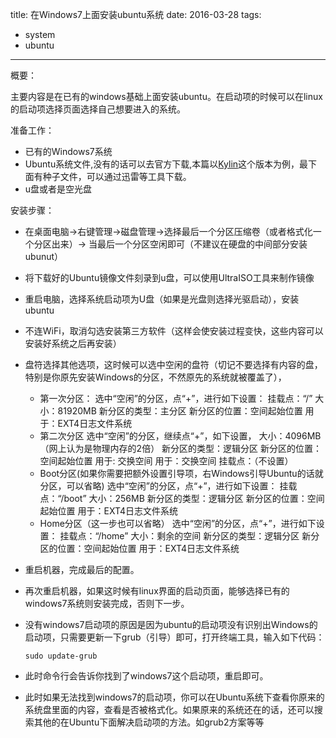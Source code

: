 title: 在Windows7上面安装ubuntu系统
date: 2016-03-28
tags: 
  - system
  - ubuntu

---
概要：

主要内容是在已有的windows基础上面安装ubuntu。在启动项的时候可以在linux的启动项选择页面选择自己想要进入的系统。

准备工作：

- 已有的Windows7系统
- Ubuntu系统文件,没有的话可以去官方下载,本篇以[Kylin](http://www.ubuntu.org.cn/download/ubuntu-kylin-zh-CN)这个版本为例，最下面有种子文件，可以通过迅雷等工具下载。
- u盘或者是空光盘

<!-- more -->


安装步骤：

- 在桌面电脑->右键管理->磁盘管理->选择最后一个分区压缩卷（或者格式化一个分区出来）-> 当最后一个分区空闲即可（不建议在硬盘的中间部分安装ubunut）
- 将下载好的Ubuntu镜像文件刻录到u盘，可以使用UltraISO工具来制作镜像
- 重启电脑，选择系统启动项为U盘（如果是光盘则选择光驱启动），安装ubuntu
- 不连WiFi，取消勾选安装第三方软件（这样会使安装过程变快，这些内容可以安装好系统之后再安装）
- 盘符选择其他选项，这时候可以选中空闲的盘符（切记不要选择有内容的盘，特别是你原先安装Windows的分区，不然原先的系统就被覆盖了），
	-  第一次分区：
		选中“空闲”的分区，点“+”，进行如下设置：
		挂载点：“/”
		大小：81920MB
		新分区的类型：主分区
		新分区的位置：空间起始位置
		用于：EXT4日志文件系统
	- 第二次分区
	    选中“空闲”的分区，继续点“+”，如下设置，
		大小：4096MB（网上认为是物理内存的2倍）
		新分区的类型：逻辑分区
		新分区的位置：空间起始位置
		用于: 交换空间
		用于：交换空间
		挂载点：（不设置）
	- Boot分区(如果你需要把额外设置引导项，右Windows引导Ubuntu的话就分区，可以省略)
		选中“空闲”的分区，点“+”，进行如下设置：
		挂载点：“/boot”
		大小：256MB
		新分区的类型：逻辑分区
		新分区的位置：空间起始位置
		用于：EXT4日志文件系统
	- Home分区（这一步也可以省略）
		选中“空闲”的分区，点“+”，进行如下设置：
		挂载点：“/home”
		大小：剩余的空间
		新分区的类型：逻辑分区
		新分区的位置：空间起始位置
		用于：EXT4日志文件系统
- 重启机器，完成最后的配置。
-  再次重启机器，如果这时候有linux界面的启动页面，能够选择已有的windows7系统则安装完成，否则下一步。
- 没有windows7启动项的原因是因为ubuntu的启动项没有识别出Windows的启动项，只需要更新一下grub（引导）即可，打开终端工具，输入如下代码：
	
	```
	sudo update-grub
   ```
- 此时命令行会告诉你找到了windows7这个启动项，重启即可。
- 此时如果无法找到windows7的启动项，你可以在Ubuntu系统下查看你原来的系统盘里面的内容，查看是否被格式化。如果原来的系统还在的话，还可以搜索其他的在Ubuntu下面解决启动项的方法。如grub2方案等等